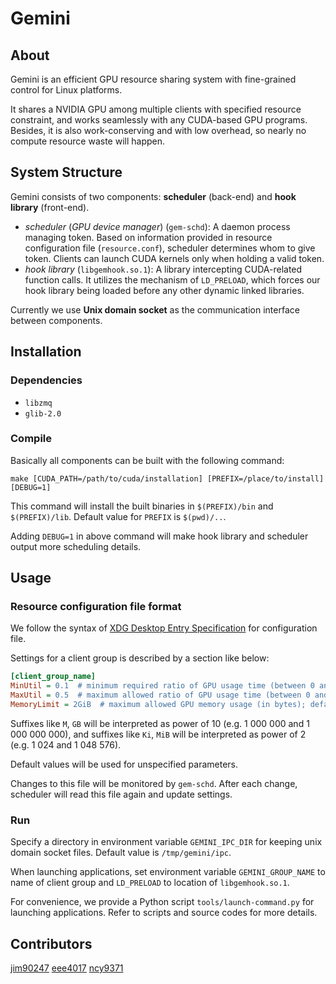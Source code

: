 # Gemini

## About

Gemini is an efficient GPU resource sharing system with fine-grained control for Linux platforms.

It shares a NVIDIA GPU among multiple clients with specified resource constraint, and works seamlessly with any CUDA-based GPU programs. Besides, it is also work-conserving and with low overhead, so nearly no compute resource waste will happen.

## System Structure

Gemini consists of two components: **scheduler** (back-end) and **hook library** (front-end).

- *scheduler* (*GPU device manager*) (`gem-schd`): A daemon process managing token. Based on information provided in resource configuration file (`resource.conf`), scheduler determines whom to give token. Clients can launch CUDA kernels only when holding a valid token.
- *hook library* (`libgemhook.so.1`): A library intercepting CUDA-related function calls. It utilizes the mechanism of `LD_PRELOAD`, which forces our hook library being loaded before any other dynamic linked libraries.

Currently we use **Unix domain socket** as the communication interface between components.

## Installation

### Dependencies

* `libzmq`
* `glib-2.0`

### Compile

Basically all components can be built with the following command:

```
make [CUDA_PATH=/path/to/cuda/installation] [PREFIX=/place/to/install] [DEBUG=1]
```

This command will install the built binaries in `$(PREFIX)/bin` and `$(PREFIX)/lib`. Default value for `PREFIX` is `$(pwd)/..`.

Adding `DEBUG=1` in above command will make hook library and scheduler output more scheduling details.

## Usage

### Resource configuration file format

We follow the syntax of [XDG Desktop Entry Specification](https://specifications.freedesktop.org/desktop-entry-spec/latest/) for configuration file.

Settings for a client group is described by a section like below:

```ini
[client_group_name]
MinUtil = 0.1  # minimum required ratio of GPU usage time (between 0 and 1); default is 0
MaxUtil = 0.5  # maximum allowed ratio of GPU usage time (between 0 and 1); default is 1
MemoryLimit = 2GiB  # maximum allowed GPU memory usage (in bytes); default is 1GiB
```

Suffixes like `M`, `GB` will be interpreted as power of 10 (e.g. 1 000 000 and 1 000 000 000), and suffixes like `Ki`, `MiB` will be interpreted as power of 2 (e.g. 1 024 and 1 048 576).

Default values will be used for unspecified parameters.

Changes to this file will be monitored by `gem-schd`. After each change, scheduler will read this file again and update settings.

### Run

Specify a directory in environment variable `GEMINI_IPC_DIR` for keeping unix domain socket files. Default value is `/tmp/gemini/ipc`.

When launching applications, set environment variable `GEMINI_GROUP_NAME` to name of client group and `LD_PRELOAD` to location of `libgemhook.so.1`.

For convenience, we provide a Python script `tools/launch-command.py` for launching applications. Refer to scripts and source codes for more details.

## Contributors

[jim90247](https://github.com/jim90247)
[eee4017](https://github.com/eee4017)
[ncy9371](https://github.com/ncy9371)

